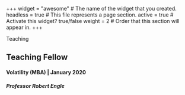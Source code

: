 +++
widget = "awesome"  # The name of the widget that you created.
headless = true  # This file represents a page section.
active = true  # Activate this widget? true/false
weight = 2  # Order that this section will appear in.
+++

Teaching
## Teaching Fellow
#### **Volatility (MBA)** | January 2020
##### Professor Robert Engle
